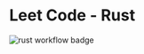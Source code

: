 # Leet Code - Rust

![rust workflow badge](https://github.com/scottfones/leet_code_rust/actions/workflows/rust_multi_build_test.yml/badge.svg)
